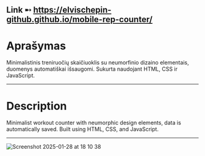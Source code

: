 Link ➸ https://elvischepin-github.github.io/mobile-rep-counter/
---
# Aprašymas
Minimalistinis treniruočių skaičiuoklis su neumorfinio dizaino elementais, duomenys automatiškai išsaugomi.
Sukurta naudojant HTML, CSS ir JavaScript.

---

# Description
Minimalist workout counter with neumorphic design elements, data is automatically saved.
Built using HTML, CSS, and JavaScript.

---

![Screenshot 2025-01-28 at 18 10 38](https://github.com/user-attachments/assets/00ed1bd6-9f5b-4b70-9e5d-e235be873146)
